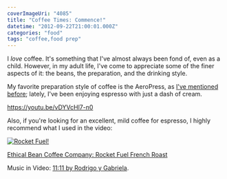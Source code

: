 ```yaml
---
coverImageUri: "4085"
title: "Coffee Times: Commence!"
datetime: "2012-09-22T21:00:01.000Z"
categories: "food"
tags: "coffee,food prep"
---
```


I _love_ coffee. It's something that I've almost always been fond of, even as a child. However, in my adult life, I've come to appreciate some of the finer aspects of it: the beans, the preparation, and the drinking style.

My favorite preparation style of coffee is the AeroPress, as [I've mentioned before](https://www.brandonmartinez.com/2012/01/23/the-aeropress/ "The AeroPress"); lately, I've been enjoying espresso with just a dash of cream.

https://youtu.be/vDYVcHl7-n0

Also, if you're looking for an excellent, mild coffee for espresso, I highly recommend what I used in the video:

[![](http://assets.brandonmartinez.com/brandonmartinez/2012/09/ethicalrocketfuel-575x431.jpg "Rocket Fuel!")](http://assets.brandonmartinez.com/brandonmartinez/2012/09/ethicalrocketfuel.jpg)

[Ethical Bean Coffee Company: Rocket Fuel French Roast](http://www.amazon.com/Ethical-Bean-Coffee-Company-12-Ounce/dp/B003U5M61I/ "Ethical Bean Coffee Company: Rocket Fuel French Roast on amazon.com")

Music in Video: [11:11 by Rodrigo y Gabriela](http://itunes.apple.com/us/album/11-11/id432827908?i=432827923 "11:11 by Rodrigo y Gabrielaon iTunes").
